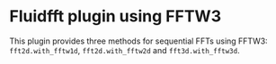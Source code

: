 # Fluidfft plugin using FFTW3

This plugin provides three methods for sequential FFTs using FFTW3:
`fft2d.with_fftw1d`, `fft2d.with_fftw2d` and `fft3d.with_fftw3d`.
